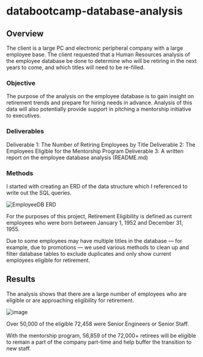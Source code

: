 # databootcamp-database-analysis
## Overview
The client is a large PC and electronic peripheral company with a large employee base. The client requested that a Human Resources analysis of the employee database be done to determine who will be retiring in the next years to come, and which titles will need to be re-filled. 

### Objective
The purpose of the analysis on the employee database is to gain insight on retirement trends and prepare for hiring needs in advance. Analysis of this data will also potentially provide support in pitching a mentorship initiative to executives. 

### Deliverables
Deliverable 1: The Number of Retiring Employees by Title
Deliverable 2: The Employees Eligible for the Mentorship Program
Deliverable 3: A written report on the employee database analysis (README.md)

### Methods
I started with creating an ERD of the data structure which I referenced to write out the SQL queries.

![EmployeeDB ERD](https://user-images.githubusercontent.com/31219195/172081380-203198bb-bafc-4851-b103-a29faf5b3ecc.png)

For the purposes of this project, Retirement Eligibility is defined as current employees who were born between January 1, 1952 and December 31, 1955.

Due to some employees may have multiple titles in the database — for example, due to promotions — we used various methods to clean up and filter database tables to exclude duplicates and only show current employees eligible for retirement. 

## Results
The analysis shows that there are a large number of employees who are eligible or are approaching eligibility for retirement.

![image](https://user-images.githubusercontent.com/31219195/172082136-4bfcf758-0a2e-4660-adda-9ba720057371.png)

Over 50,000 of the eligible 72,458 were Senior Engineers or Senior Staff.

With the mentorship program, 56,859 of the 72,000+ retirees will be eligible to remain a part of the company part-time and help buffer the transition to new staff.

